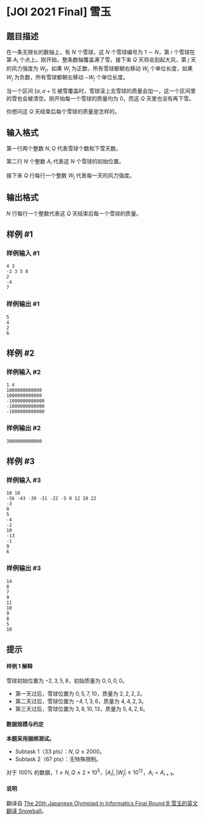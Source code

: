 # [JOI 2021 Final] 雪玉

## 题目描述

在一条无限长的数轴上，有 $N$ 个雪球，这 $N$ 个雪球编号为 $1 \sim N$，第 $i$ 个雪球在第 $A_i$ 个点上。刚开始，整条数轴覆盖满了雪，接下来 $Q$ 天将会刮起大风，第 $j$ 天的风力强度为 $W_j$，如果 $W_j$ 为正数，所有雪球都朝右移动 $W_j$ 个单位长度，如果 $W_j$ 为负数，所有雪球都朝左移动 $-W_j$ 个单位长度。

当一个区间 $[a,a+1]$ 被雪覆盖时，雪球滚上去雪球的质量会加一，这一个区间里的雪也会被清空。刚开始每一个雪球的质量均为 $0$，而这 $Q$ 天里也没有再下雪。

你想问这 $Q$ 天结束后每个雪球的质量是怎样的。

## 输入格式

第一行两个整数 $N,Q$ 代表雪球个数和下雪天数。

第二行 $N$ 个整数 $A_i$ 代表这 $N$ 个雪球的初始位置。

接下来 $Q$ 行每行一个整数 $W_j$ 代表每一天的风力强度。

## 输出格式

$N$ 行每行一个整数代表这 $Q$ 天结束后每一个雪球的质量。

## 样例 #1

### 样例输入 #1
```
4 3
-2 3 5 8
2
-4
7
```

### 样例输出 #1

```
5
4
2
6
```

## 样例 #2

### 样例输入 #2
```
1 4
1000000000000
1000000000000
-1000000000000
-1000000000000
-1000000000000
```

### 样例输出 #2

```
3000000000000
```

## 样例 #3

### 样例输入 #3
```
10 10
-56 -43 -39 -31 -22 -5 0 12 18 22
-3
0
5
-4
-2
10
-13
-1
9
6
```

### 样例输出 #3

```
14
8
7
9
11
10
9
8
5
10
```

## 提示

#### 样例 1 解释

雪球初始位置为 $-2,3,5,8$，初始质量为 $0,0,0,0$。

- 第一天过后，雪球位置为 $0,5,7,10$，质量为 $2,2,2,2$。
- 第二天过后，雪球位置为 $-4,1,3,6$，质量为 $4,4,2,3$。
- 第三天过后，雪球位置为 $3,8,10,13$，质量为 $5,4,2,6$。

#### 数据规模与约定

**本题采用捆绑测试。**

- Subtask 1（33 pts）：$N,Q \le 2000$。
- Subtask 2（67 pts）：无特殊限制。

对于 $100\%$ 的数据，$1 \le N,Q \le 2 \times 10^5$，$|A_i|,|W_j| \le 10^{12}$，$A_i<A_{i+1}$。

#### 说明

翻译自 [The 20th Japanese Olympiad in Informatics Final Round B 雪玉的英文翻译 Snowball](https://www.ioi-jp.org/joi/2020/2021-ho/2021-ho-t2-en.pdf)。
